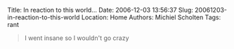 Title: In reaction to this world...
Date: 2006-12-03 13:56:37
Slug: 20061203-in-reaction-to-this-world
Location: Home
Authors: Michiel Scholten
Tags: rant

<blockquote><p>I went insane so I wouldn't go crazy</p></blockquote>